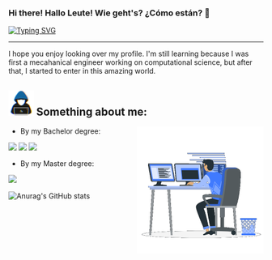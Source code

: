 ### Hi there! Hallo Leute! Wie geht's? ¿Cómo están?  👋

<a align="right" href="https://git.io/typing-svg"><img src="https://readme-typing-svg.demolab.com?font=Agbalumo&pause=1000&color=FFC000&center=true&random=false&width=435&lines=I'm+Jos%C3%A9+G.+Herrera+G.;A++Jr.+Programmer" alt="Typing SVG" /></a>
<hr>

<p>I hope you enjoy looking over my profile. I'm still learning because I was first a mecahanical engineer working on computational science, but after that,  I started to enter in this amazing world.</p>

## <picture><img src = "https://github.com/0xAbdulKhalid/0xAbdulKhalid/raw/main/assets/mdImages/about_me.gif" width = 50px></picture> **Something about me:**

<picture> <img align="right" src="https://github.com/0xAbdulKhalid/0xAbdulKhalid/raw/main/assets/mdImages/Right_Side.gif" width = 250px></picture>

- By my Bachelor degree:
<p>
  <img src="https://res.cloudinary.com/practicaldev/image/fetch/s--qNfoFcGW--/c_limit%2Cf_auto%2Cfl_progressive%2Cq_auto%2Cw_880/https://img.shields.io/badge/apache%2520netbeans-1B6AC6%3Fstyle%3Dfor-the-badge%26logo%3Dapache%2520netbeans%2520IDE%26logoColor%3Dwhite">
  <img src="https://res.cloudinary.com/practicaldev/image/fetch/s--Udg_xcfb--/c_limit%2Cf_auto%2Cfl_progressive%2Cq_auto%2Cw_880/https://img.shields.io/badge/Notepad%2B%2B-90E59A.svg%3Fstyle%3Dfor-the-badge%26logo%3Dnotepad%252B%252B%26logoColor%3Dblack">
  <img src="https://res.cloudinary.com/practicaldev/image/fetch/s--oSNx4Gih--/c_limit%2Cf_auto%2Cfl_progressive%2Cq_auto%2Cw_880/https://img.shields.io/badge/Microsoft_Office-D83B01%3Fstyle%3Dfor-the-badge%26logo%3Dmicrosoft-office%26logoColor%3Dwhite">
</p>

- By my Master degree:
<p>
  <img src="https://res.cloudinary.com/practicaldev/image/fetch/s--1lc__bQY--/c_limit%2Cf_auto%2Cfl_progressive%2Cq_auto%2Cw_880/https://img.shields.io/badge/Colab-F9AB00%3Fstyle%3Dfor-the-badge%26logo%3Dgooglecolab%26color%3D525252">
  
</p>
  
  
  
  
  

![Anurag's GitHub stats](https://github-readme-stats.vercel.app/api?username=josgherg&show_icons=true&theme=vision-friendly-dark )

